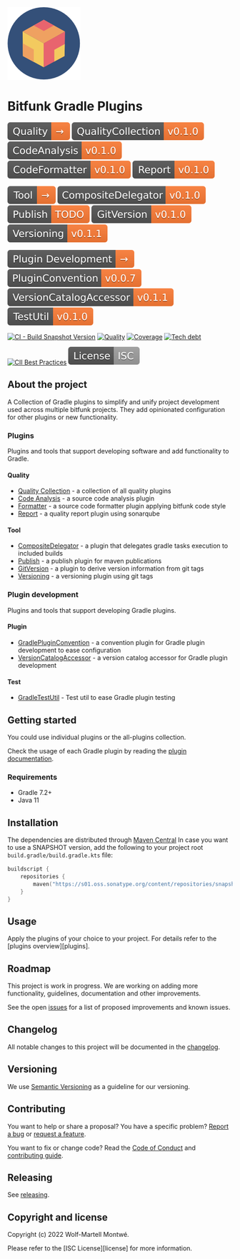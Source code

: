 [webpage]: https://bitfunk.github.io/gradle-plugins/
[repository]: https://github.com/bitfunk/gradle-plugins
[issues]: https://github.com/bitfunk/gradle-plugins/issues
[releases]: https://github.com/bitfunk/gradle-plugins/releases

![Logo](docs/assets/images/logo.png)

# Bitfunk Gradle Plugins

[![Section quality](docs/assets/images/badge-section-quality.svg)](https://central.sonatype.dev/namespace/eu.bitfunk.gradle.plugin.quality)
[![QualityCollection](docs/assets/images/badge-release-quality-collection.svg)](https://central.sonatype.dev/namespace/eu.bitfunk.gradle.plugin.quality)
[![QualityCodeAnalysis](docs/assets/images/badge-release-quality-code-analysis.svg)](https://central.sonatype.dev/namespace/eu.bitfunk.gradle.plugin.quality.code.analysis)
[![QualityCodeFormatter](docs/assets/images/badge-release-quality-code-formatter.svg)](https://central.sonatype.dev/namespace/eu.bitfunk.gradle.plugin.quality.formatter)
[![QualityReport](docs/assets/images/badge-release-quality-report.svg)](https://central.sonatype.dev/namespace/eu.bitfunk.gradle.plugin.quality.report)

[![Section tool](docs/assets/images/badge-section-tool.svg)](https://central.sonatype.dev/namespace/eu.bitfunk.gradle.plugin.tool)
[![ToolCompositeDelegator](docs/assets/images/badge-release-tool-composite-delegator.svg)](https://central.sonatype.dev/namespace/eu.bitfunk.gradle.plugin.tool.composite.delegator)
[![ToolPublish](docs/assets/images/badge-release-tool-publish.svg)](https://central.sonatype.dev/namespace/eu.bitfunk.gradle.plugin.tool.publish)
[![ToolGitVersion](docs/assets/images/badge-release-tool-git-version.svg)](https://central.sonatype.dev/namespace/eu.bitfunk.gradle.plugin.tool.gitversion)
[![ToolVersioning](docs/assets/images/badge-release-tool-versioning.svg)](https://central.sonatype.dev/namespace/eu.bitfunk.gradle.plugin.tool.versioning)

![Section plugin development](docs/assets/images/badge-section-plugin-development.svg)
[![GradlePluginConvention](docs/assets/images/badge-release-gradle-plugin-convention.svg)](https://central.sonatype.dev/namespace/eu.bitfunk.gradle.plugin.development.convention)
[![GradleVersionCatalogAccessor](docs/assets/images/badge-release-gradle-version-catalog-accessor.svg)](https://central.sonatype.dev/namespace/eu.bitfunk.gradle.plugin.development.version.catalog.accessor)
[![GradleTestUtil](docs/assets/images/badge-release-gradle-test-util.svg)](https://central.sonatype.dev/namespace/eu.bitfunk.gradle.plugin.development.test)

[![CI - Build Snapshot Version](https://github.com/bitfunk/gradle-plugins/actions/workflows/ci-build-snapshot-version.yml/badge.svg)](https://github.com/bitfunk/gradle-plugins/actions/workflows/ci-build-snapshot-version.yml)
[![Quality](https://sonarcloud.io/api/project_badges/measure?project=bitfunk_gradle-plugins&metric=alert_status)](https://sonarcloud.io/summary/new_code?id=bitfunk_gradle-plugins)
[![Coverage](https://sonarcloud.io/api/project_badges/measure?project=bitfunk_gradle-plugins&metric=coverage)](https://sonarcloud.io/summary/new_code?id=bitfunk_gradle-plugins)
[![Tech debt](https://sonarcloud.io/api/project_badges/measure?project=bitfunk_gradle-plugins&metric=sqale_index)](https://sonarcloud.io/summary/new_code?id=bitfunk_gradle-plugins)

[![CII Best Practices](https://bestpractices.coreinfrastructure.org/projects/6013/badge)](https://bestpractices.coreinfrastructure.org/projects/6013)
[![License](docs/assets/images/badge-license.svg)](LICENSE.md)

## About the project

A Collection of Gradle plugins to simplify and unify project development used across multiple bitfunk projects. They add opinionated configuration for other plugins or new functionality.

### Plugins

Plugins and tools that support developing software and add functionality to Gradle.

#### Quality

- [Quality Collection](/plugins/quality/README.md) - a collection of all quality plugins
- [Code Analysis](plugins/quality/code-analysis/README.md) - a source code analysis plugin
- [Formatter](plugins/quality/formatter/README.md) - a source code formatter plugin applying bitfunk code style
- [Report](plugins/quality/report/README.md) - a quality report plugin using sonarqube

#### Tool

- [CompositeDelegator](plugins/tool/composite-delegator/README.md) - a plugin that delegates gradle tasks execution to included builds
- [Publish](plugins/tool/publish/README.md) - a publish plugin for maven publications
- [GitVersion](plugins/tool/git-version/README.md) - a plugin to derive version information from git tags
- [Versioning](plugins/tool/versioning/README.md) - a versioning plugin using git tags

### Plugin development

Plugins and tools that support developing Gradle plugins.

#### Plugin

- [GradlePluginConvention](plugin-development/gradle-plugin-convention/README.md) - a convention plugin for Gradle plugin development to ease configuration
- [VersionCatalogAccessor](plugin-development/version-catalog-accessor/README.md) - a version catalog accessor for Gradle plugin development

#### Test

- [GradleTestUtil](plugin-development/gradle-test-util/README.md) - Test util to ease Gradle plugin testing

## Getting started

You could use individual plugins or the all-plugins collection.

Check the usage of each Gradle plugin by reading the [plugin documentation](plugins/README.md).

### Requirements

- Gradle 7.2+
- Java 11

## Installation

The dependencies are distributed through [Maven Central](https://central.sonatype.dev/) In case you want to use a SNAPSHOT version, add the following to your project root `build.gradle/build.gradle.kts` file:

```kotlin
buildscript {
    repositories {
        maven("https://s01.oss.sonatype.org/content/repositories/snapshots/")
    }
}
```

## Usage

Apply the plugins of your choice to your project. For details refer to the [plugins overview][plugins].

## Roadmap

This project is work in progress. We are working on adding more functionality, guidelines, documentation and other improvements.

See the open [issues] for a list of proposed improvements and known issues.

## Changelog

All notable changes to this project will be documented in the [changelog](CHANGELOG.md).

## Versioning

We use [Semantic Versioning](http://semver.org/) as a guideline for our versioning.

## Contributing

You want to help or share a proposal? You have a specific problem? [Report a bug][issues] or [request a feature][issues].

You want to fix or change code? Read the [Code of Conduct](CODE_OF_CONDUCT.md) and [contributing guide](CONTRIBUTING.md).

## Releasing

See [releasing](docs/develop/RELEASING.md).

## Copyright and license

Copyright (c) 2022 Wolf-Martell Montwé.

Please refer to the [ISC License][license] for more information.
